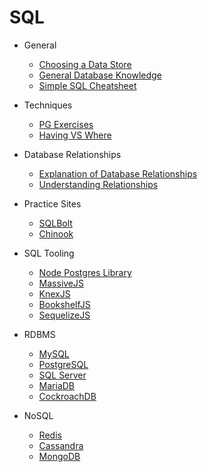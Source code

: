 # SQL

- General

  - [Choosing a Data Store](Choosing_a_Data_Store.pdf)
  - [General Database Knowledge](Databases.pdf)
  - [Simple SQL Cheatsheet](https://github.com/enochtangg/quick-SQL-cheatsheet)

- Techniques

  - [PG Exercises](https://pgexercises.com/?utm_source=SitePoint&utm_medium=email&utm_campaign=Versioning)
  - [Having VS Where](https://stackoverflow.com/questions/287474/whats-the-difference-between-having-and-where)

- Database Relationships

  - [Explanation of Database Relationships](https://code.tutsplus.com/articles/sql-for-beginners-part-3-database-relationships--net-8561)
  - [Understanding Relationships](https://support.airtable.com/hc/en-us/articles/218734758-A-beginner-s-guide-to-many-to-many-relationships#types)

- Practice Sites

  - [SQLBolt](https://sqlbolt.com/)
  - [Chinook](chinook.ml)

- SQL Tooling

  - [Node Postgres Library](https://github.com/brianc/node-postgres)
  - [MassiveJS](https://massive-js.readthedocs.io/en/latest/)
  - [KnexJS](http://knexjs.org/)
  - [BookshelfJS](http://bookshelfjs.org/)
  - [SequelizeJS](http://docs.sequelizejs.com/)

- RDBMS

  - [MySQL](https://www.mysql.com/)
  - [PostgreSQL](https://www.postgresql.org/)
  - [SQL Server](https://www.microsoft.com/en-us/sql-server/sql-server-2017)
  - [MariaDB](https://mariadb.org/)
  - [CockroachDB](https://www.cockroachlabs.com/)

- NoSQL

  - [Redis](https://redis.io/)
  - [Cassandra](cassandra.apache.org/)
  - [MongoDB](https://www.mongodb.com/)
